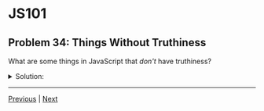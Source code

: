 # JS101
## Problem 34: Things Without Truthiness

What are some things in JavaScript that *don't* have truthiness?

<details>
<summary>Solution:</summary>

Keywords and statements, such as `return`, `let`, `while`, `for`, `if`, `const`, `function`, etc.

These don't have truthiness because they aren't values - they're part of JavaScript's syntax. You can't evaluate them in a boolean context because they don't produce values themselves.

For example, you can't do:
```js
if (return) { ... }  // Syntax error
if (let) { ... }     // Syntax error
```

Only values (or expressions that evaluate to values) have truthiness.

</details>

---

[Previous](33.md) | [Next](35.md)


